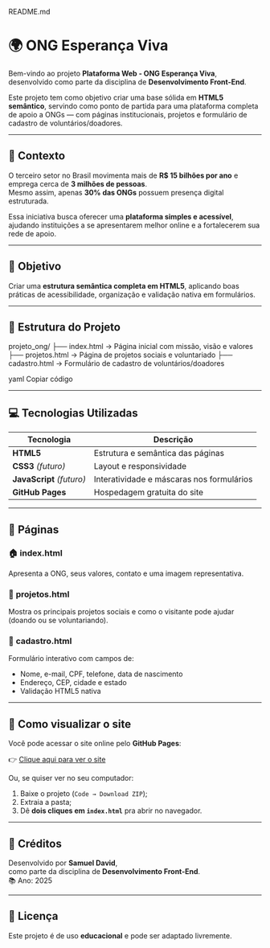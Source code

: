 README.md
# 🌍 ONG Esperança Viva

Bem-vindo ao projeto **Plataforma Web - ONG Esperança Viva**, desenvolvido como parte da disciplina de **Desenvolvimento Front-End**.

Este projeto tem como objetivo criar uma base sólida em **HTML5 semântico**, servindo como ponto de partida para uma plataforma completa de apoio a ONGs — com páginas institucionais, projetos e formulário de cadastro de voluntários/doadores.

---

## 🧩 Contexto

O terceiro setor no Brasil movimenta mais de **R$ 15 bilhões por ano** e emprega cerca de **3 milhões de pessoas**.  
Mesmo assim, apenas **30% das ONGs** possuem presença digital estruturada.  

Essa iniciativa busca oferecer uma **plataforma simples e acessível**, ajudando instituições a se apresentarem melhor online e a fortalecerem sua rede de apoio.

---

## 🎯 Objetivo

Criar uma **estrutura semântica completa em HTML5**, aplicando boas práticas de acessibilidade, organização e validação nativa em formulários.

---

## 🧱 Estrutura do Projeto

projeto_ong/
├── index.html → Página inicial com missão, visão e valores
├── projetos.html → Página de projetos sociais e voluntariado
├── cadastro.html → Formulário de cadastro de voluntários/doadores

yaml
Copiar código

---

## 💻 Tecnologias Utilizadas

| Tecnologia | Descrição |
|-------------|------------|
| **HTML5** | Estrutura e semântica das páginas |
| **CSS3** *(futuro)* | Layout e responsividade |
| **JavaScript** *(futuro)* | Interatividade e máscaras nos formulários |
| **GitHub Pages** | Hospedagem gratuita do site |

---

## 📄 Páginas

### 🏠 **index.html**
Apresenta a ONG, seus valores, contato e uma imagem representativa.

### 🤝 **projetos.html**
Mostra os principais projetos sociais e como o visitante pode ajudar (doando ou se voluntariando).

### 🧾 **cadastro.html**
Formulário interativo com campos de:
- Nome, e-mail, CPF, telefone, data de nascimento  
- Endereço, CEP, cidade e estado  
- Validação HTML5 nativa

---

## 🚀 Como visualizar o site

Você pode acessar o site online pelo **GitHub Pages**:

👉 [Clique aqui para ver o site](https://samscripted.github.io/projeto_ong/)

Ou, se quiser ver no seu computador:
1. Baixe o projeto (`Code → Download ZIP`);
2. Extraia a pasta;
3. Dê **dois cliques em `index.html`** pra abrir no navegador.

---

## 🧾 Créditos

Desenvolvido por **Samuel David**,  
como parte da disciplina de **Desenvolvimento Front-End**.  
📚 Ano: 2025  

---

## 📜 Licença

Este projeto é de uso **educacional** e pode ser adaptado livremente.  
